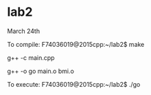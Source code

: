 # lab2
March 24th

To compile: 
F74036019@2015cpp:~/lab2$ make

g++ -c main.cpp

g++ -o go main.o bmi.o


To execute: 
F74036019@2015cpp:~/lab2$ ./go
